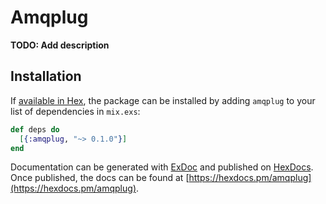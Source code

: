 # Amqplug

**TODO: Add description**

## Installation

If [available in Hex](https://hex.pm/docs/publish), the package can be installed
by adding `amqplug` to your list of dependencies in `mix.exs`:

```elixir
def deps do
  [{:amqplug, "~> 0.1.0"}]
end
```

Documentation can be generated with [ExDoc](https://github.com/elixir-lang/ex_doc)
and published on [HexDocs](https://hexdocs.pm). Once published, the docs can
be found at [https://hexdocs.pm/amqplug](https://hexdocs.pm/amqplug).

